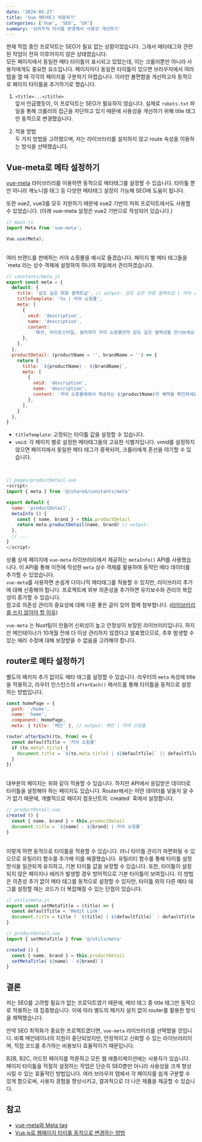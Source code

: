 ```yaml
---
date: '2024-05-27'
title: 'Vue 메타태그 적용하기'
categories: ['Vue', 'SEO', 'UX']
summary: '브라우저 타이틀 변경해서 사용성 개선하기'
---
```


현재 작업 중인 프로덕트는 SEO가 필요 없는 상황이었습니다. 그래서 메타태그와 관련된 작업이 전혀 이루어지지 않은 상태였습니다.   
모든 페이지에서 동일한 메타 타이틀이 표시되고 있었는데, 이는 크롤러뿐만 아니라 사용자에게도 중요한 요소입니다. 페이지마다 동일한 타이틀이 있으면 브라우저에서 여러 탭을 열 때 각각의 페이지를 구분하기 어렵습니다. 이러한 불편함을 개선하고자 동적으로 페이지 타이틀을 추가하기로 했습니다.

1. `<title>...</title>`  
   앞서 언급했듯이, 이 프로덕트는 SEO가 필요하지 않습니다. 실제로 `robots.txt` 파일을 통해 크롤러의 접근을 차단하고 있기 때문에 사용성을 개선하기 위해 title 태그만 동적으로 변경했습니다.

2. 적용 방법  
   두 가지 방법을 고려했으며, 저는 라이브러리를 설치하지 않고 route 속성을 이용하는 방식을 선택했습니다.

## Vue-meta로 메타 설정하기

[vue-meta](https://github.com/nuxt/vue-meta) 라이브러리를 이용하면 동적으로 메타태그를 설정할 수 있습니다. 타이틀 뿐만 아니라 캐노니컬 태그 등 다양한 메타태그 설정이 가능해 SEO에 도움이 됩니다.

또한 vue2, vue3를 모두 지원하기 때문에 vue2 기반의 저희 프로덕트에서도 사용할 수 있었습니다.
(아래 vue-meta 설정은 vue2 기반으로 작성되어 있습니다.)

```js
// main.js 
import Meta from 'vue-meta'; 

Vue.use(Meta);
```

<br />
여러 브랜드를 판매하는 카야 쇼핑몰을 예시로 들겠습니다.  
페이지 별 메타 태그들을 `meta`라는 상수 객체에 설정하여 하나의 파일에서 관리하겠습니다.

```js
// constants/meta.js
export const meta = {
  default: {
    title: '감도 깊은 취향 셀렉트샵', // output: 감도 깊은 취향 셀렉트샵 | 카야 쇼핑몰
    titleTemplate: '%s | 카야 쇼핑몰',
    meta: [
      {
        vmid: 'description',
        name: 'description',
        content:
          '패션, 라이프스타일, 컬처까지 카야 쇼핑몰만의 감도 깊은 셀렉션을 만나보세요',
      },
    ],
  },
  productDetail: (productName = '', brandName = '') => {
    return {
      title: `${productName} - ${brandName}`,
      meta: [
        {
          vmid: 'description',
          name: 'description',
          content: `카야 쇼핑몰에에서 제공하는 ${productName}의 혜택을 확인하세요.`,
        },
      ],
    }
  },
}
```

- `titleTemplate`: 고정되는 타이틀 값을 설정할 수 있습니다.
- `vmid`: 각 페이지 별로 설정한 메타태그들의 고유한 식별자입니다. vmid를 설정하지 않으면 페이지에서 동일한 메타 태그가 중복되어, 크롤러에게 혼선을 야기할 수 있습니다.

<br />

```js
// pages/productDetail.vue
<script>
import { meta } from '@/shared/constants/meta'

export default {
  name: 'productDetail',
  metaInfo () {
    const { name, brand } = this.productDetail
    return meta.productDetail(name, brand) // output: 
  },
  // ...
}
</script>
```

상품 상세 페이지에 `vue-meta` 라이브러리에서 제공하는 `metaInfo()` API를 사용했습니다. 이 API를 통해 이전에 작성한 `meta` 상수 객체를 활용하여 동적인 메타 데이터를 추가할 수 있었습니다.  
`vue-meta`를 사용하면 손쉽게 다이나믹 메타태그를 적용할 수 있지만, 라이브러리 추가에 대해 신중해야 합니다. 프로젝트에 외부 의존성을 추가하면 유지보수와 관리의 복잡성이 증가할 수 있습니다.   
참고로 의존성 관리의 중요성에 대해 다룬 좋은 글이 있어 함께 첨부합니다. ([라이브러리를 쓰지 않아야 할 이유](https://velog.io/@woohm402/when-not-to-use-library))

`vue-meta` 는 Nuxt팀이 만들어 신뢰성이 높고 안정성이 보장된 라이브러리입니다. 하지만 메인테이너가 10개월 전에 더 이상 관리하지 않겠다고 발표했으므로, 추후 발생할 수 있는 에러 수정에 대해 보장받을 수 없음을 고려해야 합니다.


## router로 메타 설정하기
별도의 패키지 추가 없이도 메타 태그를 설정할 수 있습니다. 라우터의 `meta` 속성에 title을 적용하고, 라우터 인스턴스의 `afterEach()` 메서드를 통해 타이틀을 동적으로 설정하는 방법입니다.

```js
const homePage = {
  path: '/home',
  name: 'home',
  component: HomePage,
  meta: { title: '메인' }, // output: 메인 | 카야 쇼핑몰

router.afterEach((to, from) => {
  const defaultTitle = '카야 쇼핑몰'
  if (to.meta?.title) {
    document.title = `${to.meta.title} | ${defaultTile}` || defaultTile
  }
})
```

<br />
대부분의 페이지는 위와 같이 적용할 수 있습니다. 하지만 API에서 응답받은 데이터로 타이틀을 설정해야 하는 페이지도 있습니다.
Router에서는 어떤 데이터를 넣을지 알 수가 없기 때문에, 개별적으로 페이지 컴포넌트의 `created` 훅에서 설정합니다.

```js
// productDetail.vue
created () { 
  const { name, brand } = this.productDetail
  document.title = `${name} - ${brand} | 카야 쇼핑몰`
}
```

<br />
이렇게 하면 동적으로 타이틀을 적용할 수 있습니다. 러나 타이틀 관리가 파편화될 수 있으므로 유틸리티 함수를 추가해 이를 해결했습니다. 
유틸리티 함수를 통해 타이틀 설정 방식을 일관되게 유지하고, 기본 타이틀 값을 보장할 수 있습니다. 또한, 타이틀이 설정되지 않은 페이지나 에러가 발생할 경우 방어적으로 기본 타이틀이 보여집니다.
이 방법은 의존성 추가 없이 메타 태그를 동적으로 설정할 수 있지만, 타이틀 외의 다른 메타 태그를 설정할 때는 코드가 더 복잡해질 수 있는 단점이 있습니다.

```js
// utils/meta.js
export const setMetaTitle = (title) => {
  const defaultTitle = 'Medit Link'
  document.title = title ? `${title} | ${defaultTitle}` : defaultTitle
}

// productDetail.vue
import { setMetaTitle } from '@/utils/meta'

created () { 
  const { name, brand } = this.productDetail
  setMetaTitle(`${name} - ${brand}`)
}
```

## 결론

저는 SEO를 고려할 필요가 없는 프로덕트였기 때문에, 메타 태그 중 title 태그만 동적으로 적용하는 데 집중했습니다. 이에 따라 별도의 패키지 설치 없이 router를 활용한 방식을 채택했습니다.

만약 SEO 최적화가 중요한 프로젝트였다면, `vue-meta` 라이브러리를 선택했을 것입니다. 비록 메인테이너의 지원이 중단되었지만, 안정적이고 신뢰할 수 있는 라이브러리이며, 직접 코드를 추가하는 비용보다 효율적이기 때문입니다.

B2B, B2C, 어드민 페이지를 막론하고 모든 웹 애플리케이션에는 사용자가 있습니다. 페이지 타이틀을 적절히 설정하는 작업은 단순히 SEO뿐만 아니라 사용성을 크게 향상시킬 수 있는 효율적인 방법입니다. 여러 브라우저 탭에서 각 페이지를 쉽게 구분할 수 있게 함으로써, 사용자 경험을 향상시키고, 결과적으로 더 나은 제품을 제공할 수 있습니다.

## 참고
- [vue-meta와 Meta tag](https://pozafly.github.io/html/meta-tag-and-vue-meta/)
- [Vue.js로 웹페이지 타이틀 동적으로 변경하는 방법](https://artdeveloper.tistory.com/21)
